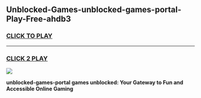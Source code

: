 
## Unblocked-Games-unblocked-games-portal-Play-Free-ahdb3
<h3>
<a href="https://premium76.site?title=unblocked-games-portal&ref=23A">CLICK TO PLAY</a></h3>
<hr>

<h3>
<a href="https://premium76.site?title=unblocked-games-portal&ref=23A">CLICK 2 PLAY</a>
  
</h3>

<a href="https://premium76.site?title=unblocked-games-portal&ref=23A"><img src="https://clearcache.store/games.png"></a>


**unblocked-games-portal games unblocked: Your Gateway to Fun and Accessible Online Gaming**
